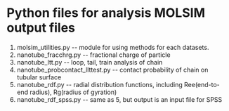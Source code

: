 # Python files for analysis MOLSIM output files


1. molsim_utilities.py -- module for using methods for each datasets. 
2. nanotube_fracchrg.py -- fractional charge of particle
3. nanotube_ltt.py -- loop, tail, train analysis of chain
4. nanotube_probcontact_llttest.py -- contact probability of chain on tubular surface
5. nanotube_rdf.py -- radial distribution functions, including Ree(end-to-end radius), Rg(radius of gyration)
6. nanotube_rdf_spss.py -- same as 5, but output is an input file for SPSS

#
